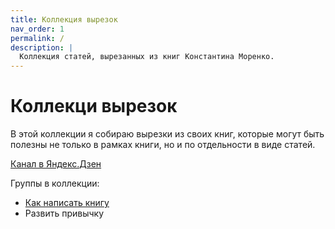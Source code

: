 ```yaml
---
title: Коллекция вырезок
nav_order: 1
permalink: /
description: |
  Коллекция статей, вырезанных из книг Константина Моренко.
---
```


# Коллекци вырезок

В этой коллекции я собираю вырезки из своих книг, которые могут быть
полезны не только в рамках книги, но и по отдельности в виде статей.

[Канал в Яндекс.Дзен](https://zen.yandex.ru/konstantin_morenko)

Группы в коллекции:
- [Как написать книгу](howto-write-book/)
- Развить привычку
